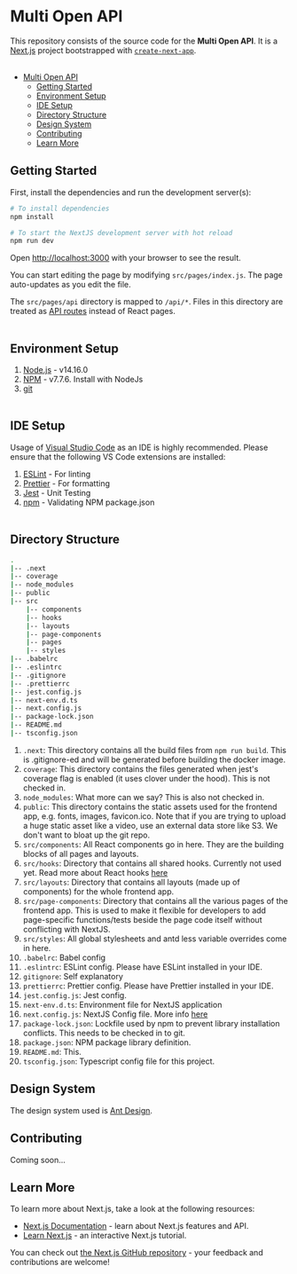 # Multi Open API
This repository consists of the source code for the **Multi Open API**. It is  a [Next.js](https://nextjs.org/) project bootstrapped with [`create-next-app`](https://github.com/vercel/next.js/tree/canary/packages/create-next-app).
<br><br>

- [Multi Open API](#multi-open-api)
  - [Getting Started](#getting-started)
  - [Environment Setup](#environment-setup)
  - [IDE Setup](#ide-setup)
  - [Directory Structure](#directory-structure)
  - [Design System](#design-system)
  - [Contributing](#contributing)
  - [Learn More](#learn-more)

## Getting Started

First, install the dependencies and run the development server(s):

```bash
# To install dependencies
npm install

# To start the NextJS development server with hot reload
npm run dev

```

Open [http://localhost:3000](http://localhost:3000) with your browser to see the result.

You can start editing the page by modifying `src/pages/index.js`. The page auto-updates as you edit the file.

The `src/pages/api` directory is mapped to `/api/*`. Files in this directory are treated as [API routes](https://nextjs.org/docs/api-routes/introduction) instead of React pages.
<br><br>

## Environment Setup
1. [Node.js](https://nodejs.org/en/) - v14.16.0
2. [NPM](https://www.npmjs.com/get-npm) - v7.7.6. Install with NodeJs
3. [git](https://git-scm.com/)
<br><br>
## IDE Setup
Usage of [Visual Studio Code](https://code.visualstudio.com/download) as an IDE is highly recommended. Please ensure that the following VS Code extensions are installed:

1. [ESLint](https://marketplace.visualstudio.com/items?itemName=dbaeumer.vscode-eslint) - For linting
2. [Prettier](https://marketplace.visualstudio.com/items?itemName=esbenp.prettier-vscode) - For formatting
3. [Jest](https://marketplace.visualstudio.com/items?itemName=Orta.vscode-jest) - Unit Testing
4. [npm](https://marketplace.visualstudio.com/items?itemName=eg2.vscode-npm-script) - Validating NPM package.json
<br><br>

## Directory Structure
```bash
.
|-- .next
|-- coverage
|-- node_modules
|-- public
|-- src
    |-- components
    |-- hooks
    |-- layouts
    |-- page-components
    |-- pages
    |-- styles
|-- .babelrc
|-- .eslintrc
|-- .gitignore
|-- .prettierrc
|-- jest.config.js
|-- next-env.d.ts
|-- next.config.js
|-- package-lock.json
|-- README.md
|-- tsconfig.json
```

1. `.next`: This directory contains all the build files from `npm run build`. This is .gitignore-ed and will be generated before building the docker image.
2. `coverage`: This directory contains the files generated when jest's coverage flag is enabled (it uses clover under the hood). This is not checked in.
3. `node_modules`: What more can we say? This is also not checked in.
4. `public`: This directory contains the static assets used for the frontend app, e.g. fonts, images, favicon.ico. Note that if you are trying to upload a huge static asset like a video, use an external data store like S3. We don't want to bloat up the git repo.
5. `src/components`: All React components go in here. They are the building blocks of all pages and layouts.
6. `src/hooks`: Directory that contains all shared hooks. Currently not used yet. Read more about React hooks [here](https://reactjs.org/docs/hooks-intro.html)
7. `src/layouts`: Directory that contains all layouts (made up of components) for the whole frontend app.
8. `src/page-components`: Directory that contains all the various pages of the frontend app. This is used to make it flexible for developers to add page-specific functions/tests beside the page code itself without conflicting with NextJS.
9.  `src/styles`: All global stylesheets and antd less variable overrides come in here.
10. `.babelrc`: Babel config
11. `.eslintrc`: ESLint config. Please have ESLint installed in your IDE.
12. `gitignore`: Self explanatory
13. `prettierrc`: Prettier config. Please have Prettier installed in your IDE.
14. `jest.config.js`: Jest config.
15. `next-env.d.ts`: Environment file for NextJS application
16. `next.config.js`: NextJS Config file. More info [here](https://nextjs.org/docs/api-reference/next.config.js/introduction)
17. `package-lock.json`: Lockfile used by npm to prevent library installation conflicts. This needs to be checked in to git.
18. `package.json`: NPM package library definition.
19. `README.md`: This.
20. `tsconfig.json`: Typescript config file for this project.
    
## Design System
The design system used is [Ant Design](https://ant.design/).

## Contributing
Coming soon...
## Learn More

To learn more about Next.js, take a look at the following resources:

- [Next.js Documentation](https://nextjs.org/docs) - learn about Next.js features and API.
- [Learn Next.js](https://nextjs.org/learn) - an interactive Next.js tutorial.

You can check out [the Next.js GitHub repository](https://github.com/vercel/next.js/) - your feedback and contributions are welcome!